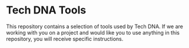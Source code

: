 # Tech DNA Tools

This repository contains a selection of tools used by Tech DNA.  If we are
working with you on a project and would like you to use anything in this
repository, you will receive specific instructions.